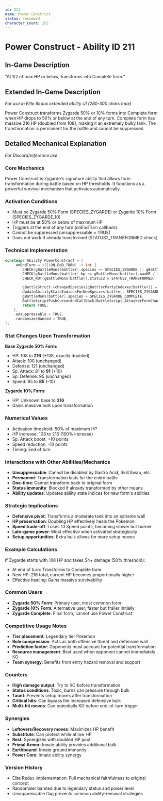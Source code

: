 ```yaml
---
id: 211
name: Power Construct
status: reviewed
character_count: 285
---
```


# Power Construct - Ability ID 211

## In-Game Description
"At 1/2 of max HP or below, transforms into Complete form."

## Extended In-Game Description
*For use in Elite Redux extended ability UI (280-300 chars max)*

Power Construct transforms Zygarde 50% or 10% forms into Complete form when HP drops to 50% or below at the end of any turn. Complete form has massive 216 HP (doubled from 108), making it an extremely bulky tank. The transformation is permanent for the battle and cannot be suppressed.

## Detailed Mechanical Explanation
*For Discord/reference use*

### Core Mechanics
Power Construct is Zygarde's signature ability that allows form transformation during battle based on HP thresholds. It functions as a powerful survival mechanism that activates automatically.

### Activation Conditions
- Must be Zygarde 50% Form (SPECIES_ZYGARDE) or Zygarde 10% Form (SPECIES_ZYGARDE_10)
- HP must be at 50% or below of maximum HP
- Triggers at the end of any turn (onEndTurn callback)
- Cannot be suppressed (unsuppressable = TRUE)
- Does not work if already transformed (STATUS2_TRANSFORMED check)

### Technical Implementation
```cpp
constexpr Ability PowerConstruct = {
    .onEndTurn = +[](ON_END_TURN) -> int {
        CHECK(gBattleMons[battler].species == SPECIES_ZYGARDE || gBattleMons[battler].species == SPECIES_ZYGARDE_10)
        CHECK(gBattleMons[battler].hp <= gBattleMons[battler].maxHP / 2)
        CHECK_NOT(gBattleMons[battler].status2 & STATUS2_TRANSFORMED)

        gBattleStruct->changedSpecies[gBattlerPartyIndexes[battler]] = gBattleMons[battler].species;
        UpdateAbilityStateIndicesForNewSpecies(battler, SPECIES_ZYGARDE_COMPLETE);
        gBattleMons[battler].species = SPECIES_ZYGARDE_COMPLETE;
        BattleScriptPushCursorAndCallback(BattleScript_AttackerFormChangeEnd3);
        return TRUE;
    },
    .unsuppressable = TRUE,
    .randomizerBanned = TRUE,
};
```

### Stat Changes Upon Transformation
**Base Zygarde 50% Form:**
- HP: 108 to **216** (+108, exactly doubled)
- Attack: 100 (unchanged)
- Defense: 121 (unchanged)
- Sp. Attack: 81 to **91** (+10)
- Sp. Defense: 95 (unchanged)
- Speed: 95 to **85** (-10)

**Zygarde 10% Form:**
- HP: Unknown base to **216** 
- Gains massive bulk upon transformation

### Numerical Values
- Activation threshold: 50% of maximum HP
- HP increase: 108 to 216 (100% increase)
- Sp. Attack boost: +10 points
- Speed reduction: -10 points
- Timing: End of turn

### Interactions with Other Abilities/Mechanics
- **Unsuppressable**: Cannot be disabled by Gastro Acid, Skill Swap, etc.
- **Permanent**: Transformation lasts for the entire battle
- **One-time**: Cannot transform back to original form
- **Status immunity**: Blocked if already transformed by other means
- **Ability updates**: Updates ability state indices for new form's abilities

### Strategic Implications
- **Defensive pivot**: Transforms a moderate tank into an extreme wall
- **HP preservation**: Doubling HP effectively heals the Pokemon
- **Speed trade-off**: Loses 10 Speed points, becoming slower but bulkier
- **Late-game power**: Most effective when activated strategically
- **Setup opportunities**: Extra bulk allows for more setup moves

### Example Calculations
If Zygarde starts with 108 HP and takes 54+ damage (50% threshold):
- At end of turn: Transforms to Complete form
- New HP: 216 total, current HP becomes proportionally higher
- Effective healing: Gains massive survivability

### Common Users
- **Zygarde 50% Form**: Primary user, most common form
- **Zygarde 10% Form**: Alternative user, faster but frailer initially
- **Zygarde Complete**: Final form, cannot use Power Construct

### Competitive Usage Notes
- **Tier placement**: Legendary tier Pokemon
- **Role compression**: Acts as both offensive threat and defensive wall
- **Prediction factor**: Opponents must account for potential transformation
- **Resource management**: Best used when opponent cannot immediately KO
- **Team synergy**: Benefits from entry hazard removal and support

### Counters
- **High damage output**: Try to KO before transformation
- **Status conditions**: Toxic, burns can pressure through bulk
- **Taunt**: Prevents setup moves after transformation
- **Critical hits**: Can bypass the increased defensive bulk
- **Multi-hit moves**: Can potentially KO before end-of-turn trigger

### Synergies
- **Leftovers/Recovery moves**: Maximizes HP benefit
- **Substitute**: Can protect while at low HP
- **Rest**: Synergizes with doubled HP pool
- **Primal Armor**: Innate ability provides additional bulk
- **Earthbound**: Innate ground immunity
- **Power Core**: Innate ability synergy

### Version History
- Elite Redux implementation: Full mechanical faithfulness to original concept
- Randomizer banned due to legendary status and power level
- Unsuppressable flag prevents common ability-removal strategies